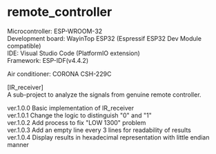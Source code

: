 # remote_controller
Microcontroller: ESP-WROOM-32<br />
Development board: WayinTop ESP32 (Espressif ESP32 Dev Module compatible)<br />
IDE: Visual Studio Code (PlatformIO extension)<br />
Framework: ESP-IDF(v4.4.2)<br />

Air conditioner: CORONA CSH-229C

[IR_receiver]<br />
A sub-project to analyze the signals from genuine remote controller.

ver.1.0.0 Basic implementation of IR_receiver<br />
ver.1.0.1 Change the logic to distinguish "0" and "1"<br />
ver.1.0.2 Add process to fix "LOW 1300" problem<br />
ver.1.0.3 Add an empty line every 3 lines for readability of results<br />
ver.1.0.4 Display results in hexadecimal representation with little endian manner
